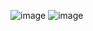 ![image](https://user-images.githubusercontent.com/57319180/166209146-f5406300-6e4f-4adc-916a-392e1a7e6233.png)
![image](https://user-images.githubusercontent.com/57319180/166209182-5331a0f2-8ae6-427c-82b7-aff0cf856392.png)
